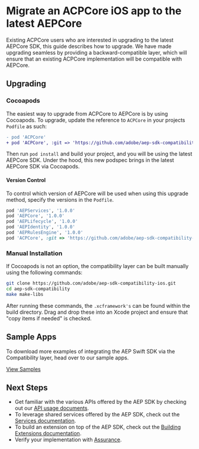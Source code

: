 # Migrate an ACPCore iOS app to the latest AEPCore

Existing ACPCore users who are interested in upgrading to the latest AEPCore SDK, this guide describes how to upgrade. We have made upgrading seamless by providing a backward-compatible layer, which will ensure that an existing ACPCore implementation will be compatible with AEPCore.

## Upgrading

### Cocoapods

The easiest way to upgrade from ACPCore to AEPCore is by using Cocoapods. To upgrade, update the reference to `ACPCore` in your projects `Podfile` as such:

```diff
- pod 'ACPCore'
+ pod 'ACPCore', :git => 'https://github.com/adobe/aep-sdk-compatibility-ios.git', :branch => 'main'
```

 Then run `pod install` and build your project, and you will be using the latest AEPCore SDK. Under the hood, this new podspec brings in the latest AEPCore SDK via Cocoapods.

#### Version Control

To control which version of AEPCore will be used when using this upgrade method, specify the versions in the `Podfile`.

```ruby
pod 'AEPServices', '1.0.0'
pod 'AEPCore', '1.0.0'
pod 'AEPLifecycle', '1.0.0'
pod 'AEPIdentity', '1.0.0'
pod 'AEPRulesEngine', '1.0.0'
pod 'ACPCore', :git => 'https://github.com/adobe/aep-sdk-compatibility-ios.git', :branch => 'main'
```

### Manual Installation
If Cocoapods is not an option, the compatibility layer can be built manually using the following commands:

```bash
git clone https://github.com/adobe/aep-sdk-compatibility-ios.git
cd aep-sdk-compatibility
make make-libs
```
After running these commands, the `.xcframework's` can be found within the build directory. Drag and drop these into an Xcode project and ensure that "copy items if needed" is checked.

## Sample Apps

To download more examples of integrating the AEP Swift SDK via the Compatibility layer, head over to our sample apps.

[View Samples](https://github.com/adobe/aepsdk-compatibility-ios/tree/main/testApps)

## Next Steps

- Get familiar with the various APIs offered by the AEP SDK by checking out our [API usage documents](./Usage/). 
- To leverage shared services offered by the AEP SDK, check out the [Services documentation](./Services/README.md).
- To build an extension on top of the AEP SDK, check out the [Building Extensions documentation](./EventHub/BuildingExtensions.md).
- Verify your implementation with [Assurance](https://aep-sdks.gitbook.io/docs/beta/project-griffon).
